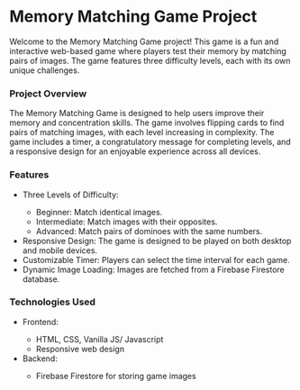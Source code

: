 <h1>Memory Matching Game Project</h1>

<p>Welcome to the Memory Matching Game project! This game is a fun and interactive web-based game where players test their memory by matching pairs of images. The game features three difficulty levels, each with its own unique challenges.</p>

<h3>Project Overview</h3>
<p>The Memory Matching Game is designed to help users improve their memory and concentration skills. The game involves flipping cards to find pairs of matching images, with each level increasing in complexity. The game includes a timer, a congratulatory message for completing levels, and a responsive design for an enjoyable experience across all devices.</p>

<h3>Features</h3>
<ul>
<li>Three Levels of Difficulty:</li>
  <ul>
    <li>Beginner: Match identical images.</li>
    <li>Intermediate: Match images with their opposites.</li>
    <li>Advanced: Match pairs of dominoes with the same numbers.</li>
  </ul>

<li>Responsive Design: The game is designed to be played on both desktop and mobile devices.</li>

<li>Customizable Timer: Players can select the time interval for each game.</li>

<li>Dynamic Image Loading: Images are fetched from a Firebase Firestore database.</li>
</ul>

<h3>Technologies Used</h3>
<ul>
  <li>Frontend:</li>
    <ul>
      <li>HTML, CSS, Vanilla JS/ Javascript</li>
      <li>Responsive web design</li>
    </ul>

  <li>Backend:</li>
    <ul>
      <li>Firebase Firestore for storing game images</li>
    </ul>
</ul>

